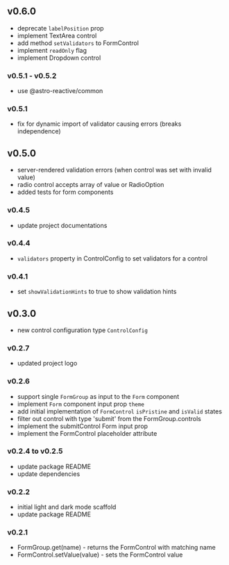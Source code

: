 ## v0.6.0
- deprecate `labelPosition` prop
- implement TextArea control
- add method `setValidators` to FormControl
- implement `readOnly` flag
- implement Dropdown control

### v0.5.1 - v0.5.2
- use @astro-reactive/common

### v0.5.1
- fix for dynamic import of validator causing errors (breaks independence)

## v0.5.0
- server-rendered validation errors (when control was set with invalid value)
- radio control accepts array of value or RadioOption
- added tests for form components

### v0.4.5
- update project documentations

### v0.4.4
- `validators` property in ControlConfig to set validators for a control

### v0.4.1
- set `showValidationHints` to true to show validation hints

## v0.3.0
- new control configuration type `ControlConfig`

### v0.2.7
- updated project logo

### v0.2.6
- support single `FormGroup` as input to the `Form` component
- implement `Form` component input prop `theme`
- add initial implementation of `FormControl` `isPristine` and `isValid` states
- filter out control with type 'submit' from the FormGroup.controls
- implement the submitControl Form input prop
- implement the FormControl placeholder attribute

### v0.2.4 to v0.2.5
- update package README
- update dependencies

### v0.2.2
- initial light and dark mode scaffold
- update package README

### v0.2.1
- FormGroup.get(name) - returns the FormControl with matching name
- FormControl.setValue(value) - sets the FormControl value
